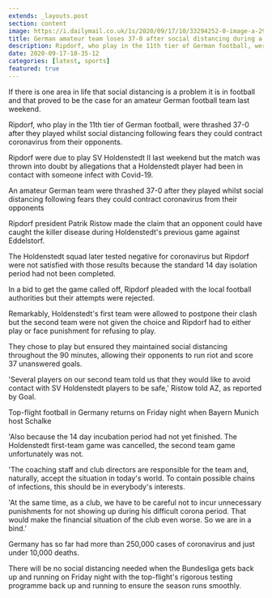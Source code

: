 ```yaml
---
extends: _layouts.post
section: content
image: https://i.dailymail.co.uk/1s/2020/09/17/10/33294252-0-image-a-29_1600334508911.jpg 
title: German amateur team loses 37-0 after social distancing during a match 
description: Ripdorf, who play in the 11th tier of German football, were thrashed 37-0 after they played whilst social distancing following fears they could contract coronavirus from their opponents. 
date: 2020-09-17-10-35-12 
categories: [latest, sports] 
featured: true 
--- 
```

If there is one area in life that social distancing is a problem it is in football and that proved to be the case for an amateur German football team last weekend.

Ripdorf, who play in the 11th tier of German football, were thrashed 37-0 after they played whilst social distancing following fears they could contract coronavirus from their opponents.

Ripdorf were due to play SV Holdenstedt II last weekend but the match was thrown into doubt by allegations that a Holdenstedt player had been in contact with someone infect with Covid-19.

An amateur German team were thrashed 37-0 after they played whilst social distancing following fears they could contract coronavirus from their opponents

Ripdorf president Patrik Ristow made the claim that an opponent could have caught the killer disease during Holdenstedt's previous game against Eddelstorf.

The Holdenstedt squad later tested negative for coronavirus but Ripdorf were not satisfied with those results because the standard 14 day isolation period had not been completed.

In a bid to get the game called off, Ripdorf pleaded with the local football authorities but their attempts were rejected.

Remarkably, Holdenstedt's first team were allowed to postpone their clash but the second team were not given the choice and Ripdorf had to either play or face punishment for refusing to play.

They chose to play but ensured they maintained social distancing throughout the 90 minutes, allowing their opponents to run riot and score 37 unanswered goals.

'Several players on our second team told us that they would like to avoid contact with SV Holdenstedt players to be safe,' Ristow told AZ, as reported by Goal.

Top-flight football in Germany returns on Friday night when Bayern Munich host Schalke

'Also because the 14 day incubation period had not yet finished. The Holdenstedt first-team game was cancelled, the second team game unfortunately was not.

'The coaching staff and club directors are responsible for the team and, naturally, accept the situation in today's world. To contain possible chains of infections, this should be in everybody's interests.

'At the same time, as a club, we have to be careful not to incur unnecessary punishments for not showing up during his difficult corona period. That would make the financial situation of the club even worse. So we are in a bind.'

Germany has so far had more than 250,000 cases of coronavirus and just under 10,000 deaths.

There will be no social distancing needed when the Bundesliga gets back up and running on Friday night with the top-flight's rigorous testing programme back up and running to ensure the season runs smoothly. 

